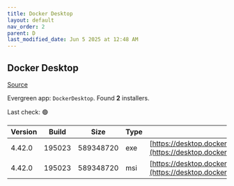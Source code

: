 ```yaml
---
title: Docker Desktop
layout: default
nav_order: 2
parent: D
last_modified_date: Jun 5 2025 at 12:48 AM
---
```


## Docker Desktop

[Source](https://www.docker.com/products/docker-desktop/)

Evergreen app: `DockerDesktop`. Found **2** installers.

Last check: 🟢

| Version | Build  | Size      | Type | URI                                                                                                                                                                    |
| ------- | ------ | --------- | ---- | ---------------------------------------------------------------------------------------------------------------------------------------------------------------------- |
| 4.42.0  | 195023 | 589348720 | exe  | [https://desktop.docker.com/win/main/amd64/195023/Docker%20Desktop%20Installer.exe](https://desktop.docker.com/win/main/amd64/195023/Docker%20Desktop%20Installer.exe) |
| 4.42.0  | 195023 | 589348720 | msi  | [https://desktop.docker.com/win/main/amd64/195023/DockerDesktop.msi](https://desktop.docker.com/win/main/amd64/195023/DockerDesktop.msi)                               |
